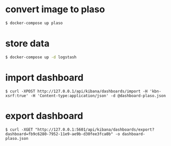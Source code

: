 # convert image to plaso
```bash
$ docker-compose up plaso
```

# store data
```bash
$ docker-compose up -d logstash
```

# import dashboard
```
$ curl -XPOST http://127.0.0.1/api/kibana/dashboards/import -H 'kbn-xsrf:true' -H 'Content-type:application/json' -d @dashboard-plaso.json
```
# export dashboard
```
$ curl -XGET "http://127.0.0.1:5601/api/kibana/dashboards/export?dashboard=fb9c6280-7952-11e9-ae9b-d30fee3fca0b" -o dashboard-plaso.json
```

